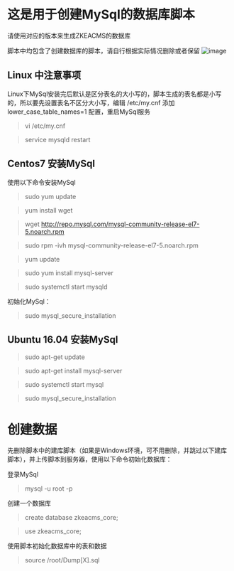 # 这是用于创建MySql的数据库脚本
请使用对应的版本来生成ZKEACMS的数据库

脚本中均包含了创建数据库的脚本，请自行根据实际情况删除或者保留
![image](https://user-images.githubusercontent.com/6006218/31644506-51e86d88-b329-11e7-8dcc-81bcfbc5113d.png)

## Linux 中注意事项
Linux下MySql安装完后默认是区分表名的大小写的，脚本生成的表名都是小写的，所以要先设置表名不区分大小写，编辑 /etc/my.cnf 添加 lower_case_table_names=1 配置，重启MySql服务
> vi /etc/my.cnf

> service mysqld restart

## Centos7 安装MySql
使用以下命令安装MySql
> sudo yum update

> yum install wget

> wget http://repo.mysql.com/mysql-community-release-el7-5.noarch.rpm

> sudo rpm -ivh mysql-community-release-el7-5.noarch.rpm

> yum update

> sudo yum install mysql-server

> sudo systemctl start mysqld

初始化MySql：
> sudo mysql_secure_installation

## Ubuntu 16.04 安装MySql
> sudo apt-get update

> sudo apt-get install mysql-server

> sudo systemctl start mysql

> sudo mysql_secure_installation

# 创建数据
先删除脚本中的建库脚本（如果是Windows环境，可不用删除，并跳过以下建库脚本），并上传脚本到服务器，使用以下命令初始化数据库：

登录MySql

> mysql -u root -p

创建一个数据库

> create database zkeacms_core;

> use zkeacms_core;

使用脚本初始化数据库中的表和数据

> source /root/Dump[X].sql